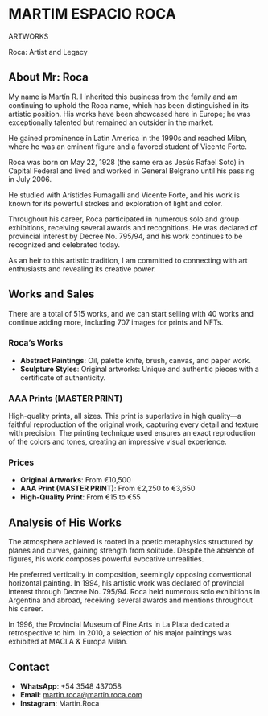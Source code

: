 
# MARTIM ESPACIO ROCA 

ARTWORKS 

Roca: Artist and Legacy

## About Mr: Roca

My name is Martín R. I inherited this business from the family and am continuing to uphold the Roca name, which has been distinguished in its artistic position. His works have been showcased here in Europe; he was exceptionally talented but remained an outsider in the market.

He gained prominence in Latin America in the 1990s and reached Milan, where he was an eminent figure and a favored student of Vicente Forte.

Roca was born on May 22, 1928 (the same era as Jesús Rafael Soto) in Capital Federal and lived and worked in General Belgrano until his passing in July 2006.

He studied with Arístides Fumagalli and Vicente Forte, and his work is known for its powerful strokes and exploration of light and color.

Throughout his career, Roca participated in numerous solo and group exhibitions, receiving several awards and recognitions. He was declared of provincial interest by Decree No. 795/94, and his work continues to be recognized and celebrated today.

As an heir to this artistic tradition, I am committed to connecting with art enthusiasts and revealing its creative power.

## Works and Sales

There are a total of 515 works, and we can start selling with 40 works and continue adding more, including 707 images for prints and NFTs.

### Roca’s Works

- **Abstract Paintings**: Oil, palette knife, brush, canvas, and paper work.
- **Sculpture Styles**: Original artworks: Unique and authentic pieces with a certificate of authenticity.

### AAA Prints (MASTER PRINT)

High-quality prints, all sizes. This print is superlative in high quality—a faithful reproduction of the original work, capturing every detail and texture with precision. The printing technique used ensures an exact reproduction of the colors and tones, creating an impressive visual experience.

### Prices

- **Original Artworks**: From €10,500
- **AAA Print (MASTER PRINT)**: From €2,250 to €3,650
- **High-Quality Print**: From €15 to €55

## Analysis of His Works

The atmosphere achieved is rooted in a poetic metaphysics structured by planes and curves, gaining strength from solitude. Despite the absence of figures, his work composes powerful evocative unrealities.

He preferred verticality in composition, seemingly opposing conventional horizontal painting. In 1994, his artistic work was declared of provincial interest through Decree No. 795/94. Roca held numerous solo exhibitions in Argentina and abroad, receiving several awards and mentions throughout his career.

In 1996, the Provincial Museum of Fine Arts in La Plata dedicated a retrospective to him. In 2010, a selection of his major paintings was exhibited at MACLA & Europa Milan.

## Contact

- **WhatsApp**: +54 3548 437058
- **Email**: martin.roca@martin.roca.com
- **Instagram**: Martin.Roca
```
